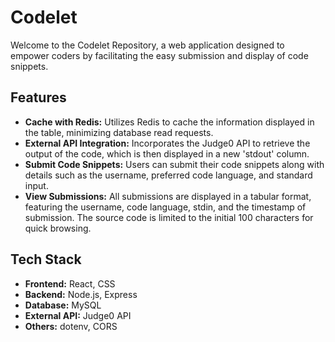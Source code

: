 # Codelet

Welcome to the Codelet Repository, a web application designed to empower coders by facilitating the easy submission and display of code snippets. 

## Features

- **Cache with Redis:** Utilizes Redis to cache the information displayed in the table, minimizing database read requests.
- **External API Integration:** Incorporates the Judge0 API to retrieve the output of the code, which is then displayed in a new 'stdout' column.
- **Submit Code Snippets:** Users can submit their code snippets along with details such as the username, preferred code language, and standard input.
- **View Submissions:** All submissions are displayed in a tabular format, featuring the username, code language, stdin, and the timestamp of submission. The source code is limited to the initial 100 characters for quick browsing.

## Tech Stack

- **Frontend:** React, CSS
- **Backend:** Node.js, Express
- **Database:** MySQL
- **External API:** Judge0 API
- **Others:** dotenv, CORS





